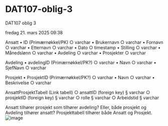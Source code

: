 # DAT107-oblig-3
DAT107 oblig 3

fredag 21. mars 2025
09:38

Ansatt
	• ID (Primærnøkkel/PK)
		○ varchar
	• Brukernavn
		○ varchar
	• Fornavn
		○ varchar
	• Etternavn
		○ varchar
	• Dato
		○ timestamp
	• Stilling
		○ varchar
	• Månedslønn
		○ varchar
	• Avdeling
		○ varchar
	• Prosjekter
		○ varchar

Avdeling
	• avdelingID (Primærnøkkel/PK?)
		○ varchar
	• Navn 
		○ varchar
	• SjefNavn
		○ varchar

Prosjekt
	• ProsjektID (Primærnøkkel/PK?)
		○ varchar
	• Navn
		○ varchar
	• Beskrivelse
		○ varchar

AnsattProsjektTabell (Link tabell)
		○ ansattID (foreign key)
			§ varchar
		○ prosjektID (foreign key)
			§ varchar
		○ rolle
			§ varchar
		○ Arbeidstid
			§ varchar

Ansatt tilhører prosjekt som tilhører avdeling?
Eller, både prosjekt og Avdeling tilhører ansatt?
Prosjekttabell tilhører både Ansatt og Prosjekt.![image](https://github.com/user-attachments/assets/8b7db146-74f8-45ec-ab5b-aedc09bbebc0)
